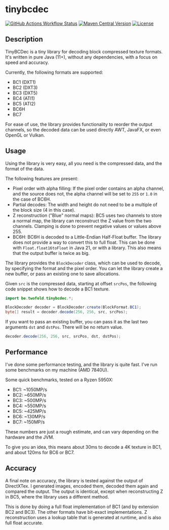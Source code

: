 # tinybcdec

[![GitHub Actions Workflow Status](https://img.shields.io/github/actions/workflow/status/jandk/tinybcdec/maven.yml?logo=github)](https://github.com/jandk/tinybcdec/actions/workflows/maven.yml)
[![Maven Central Version](https://img.shields.io/maven-central/v/be.twofold/tinybcdec?logo=apachemaven)](https://central.sonatype.com/artifact/be.twofold/tinybcdec)
[![License](https://img.shields.io/github/license/jandk/tinybcdec)](https://opensource.org/licenses/MIT)

## Description

TinyBCDec is a tiny library for decoding block compressed texture formats. It's written in pure Java (11+), without any
dependencies, with a focus on speed and accuracy.

Currently, the following formats are supported:

- BC1 (DXT1)
- BC2 (DXT3)
- BC3 (DXT5)
- BC4 (ATI1)
- BC5 (ATI2)
- BC6H
- BC7

For ease of use, the library provides functionality to reorder the output channels, so the decoded data can be used
directly AWT, JavaFX, or even OpenGL or Vulkan.

## Usage

Using the library is very easy, all you need is the compressed data, and the format of the data.

The following features are present:

- Pixel order with alpha filling: If the pixel order contains an alpha channel, and the source does not, the alpha
  channel will be set to `255` or `1.0` in the case of BC6H.
- Partial decodes: The width and height do not need to be a multiple of the block size (4 in this case).
- Z reconstruction ("Blue" normal maps): BC5 uses two channels to store a normal map, the library can reconstruct the Z
  value from the two channels. Clamping is done to prevent negative values or values above 255.
- BC6H: BC6H is decoded to a Little-Endian Half-Float buffer. The library does not provide a way to convert this to
  full float. This can be done with `Float.float16toFloat` in Java 21, or with a library. This also means that the
  output buffer is twice as big.

The library provides the `BlockDecoder` class, which can be used to decode, by specifying the format and the pixel
order. You can let the library create a new buffer, or pass an existing one to save allocations.

Given `src` is the compressed data, starting at offset `srcPos`, the following code snippet shows how to decode a BC1
texture.

```java
import be.twofold.tinybcdec.*;

BlockDecoder decoder = BlockDecoder.create(BlockFormat.BC1);
byte[] result = decoder.decode(256, 256, src, srcPos);
```

If you want to pass an existing buffer, you can pass it as the last two arguments `dst` and `dstPos`. There will be no
return value.

```java
decoder.decode(256, 256, src, srcPos, dst, dstPos);
```

## Performance

I've done some performance testing, and the library is quite fast. I've run some benchmarks on my machine (AMD 7840U).

Some quick benchmarks, tested on a Ryzen 5950X:

- BC1: ~1050MP/s
- BC2: ~650MP/s
- BC3: ~500MP/s
- BC4: ~550MP/s
- BC5: ~425MP/s
- BC6: ~130MP/s
- BC7: ~150MP/s

These numbers are just a rough estimate, and can vary depending on the hardware and the JVM.

To give you an idea, this means about 30ms to decode a 4K texture in BC1, and about 120ms for BC6 or BC7.

## Accuracy

A final note on accuracy, the library is tested against the output of DirectXTex. I generated images, encoded them,
decoded them again and compared the output. The output is identical, except when reconstructing Z in BC5, where the
library uses a different method.

This is done by doing a full float implementation of BC1 (and by extension BC2 and BC3). The other formats have
bit-exact implementations. Z reconstruction uses a lookup table that is generated at runtime, and is also full float
accurate.
